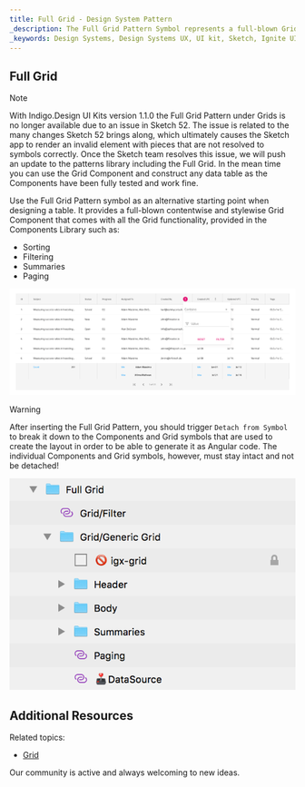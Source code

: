 ```yaml
---
title: Full Grid - Design System Pattern
_description: The Full Grid Pattern Symbol represents a full-blown Grid Component.
_keywords: Design Systems, Design Systems UX, UI kit, Sketch, Ignite UI for Angular, Sketch to Angular, Angular, Angular Design System, Export code from Sketch, Design Kits for Angular, Sketch HTML, Sketch to HTML, Sketch UI kits
---
```


## Full Grid

> [!Note]
> With Indigo.Design UI Kits version 1.1.0 the Full Grid Pattern under Grids is no longer available due to an issue in Sketch 52. The issue is related to the many changes Sketch 52 brings along, which ultimately causes the Sketch app to render an invalid element with pieces that are not resolved to symbols correctly. Once the Sketch team resolves this issue, we will push an update to the patterns library including the Full Grid. In the mean time you can use the Grid Component and construct any data table as the Components have been fully tested and work fine.

Use the Full Grid Pattern symbol as an alternative starting point when designing a table. It provides a full-blown contentwise and stylewise Grid Component that comes with all the Grid functionality, provided in the Components Library such as:

- Sorting
- Filtering
- Summaries
- Paging

<img src="../images/grids_demo.png" srcset="../images/grids_demo@2x.png 2x" />

> [!WARNING]
> After inserting the Full Grid Pattern, you should trigger `Detach from Symbol` to break it down to the Components and Grid symbols that are used to create the layout in order to be able to generate it as Angular code. The individual Components and Grid symbols, however, must stay intact and not be detached!

<img src="../images/grids_detach.png" />

## Additional Resources

Related topics:

- [Grid](../components/grid.md)

Our community is active and always welcoming to new ideas.


